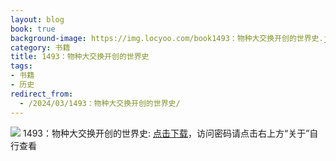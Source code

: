 ```yaml
---
layout: blog
book: true
background-image: https://img.locyoo.com/book1493：物种大交换开创的世界史.jpg
category: 书籍
title: 1493：物种大交换开创的世界史
tags:
- 书籍
- 历史
redirect_from:
  - /2024/03/1493：物种大交换开创的世界史/
---
```

![](https://img.locyoo.com/book1493：物种大交换开创的世界史.jpg)
1493：物种大交换开创的世界史: <a name = "ref1" href="https://url18.ctfile.com/f/50983618-1051396828-d4ea70?p=3619">点击下载</a>，访问密码请点击右上方“关于”自行查看